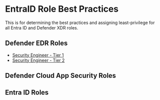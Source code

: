 # EntraID Role Best Practices
This is for determining the best practices and assigning least-privilege for all Entra ID and Defender XDR roles.


## Defender EDR Roles
* [Security Engineer - Tier 1](https://github.com/CHAS-Health/EntraID-Role-Best-Practices/blob/e20dcf7b0eee8d6b48dc0704cc92dcfb005807cb/Security%20Engineer%20-%20Tier%201.md#)
* [Security Engineer - Tier 2](https://github.com/CHAS-Health/EntraID-Role-Best-Practices/blob/b7603e777eefb4983bcd673156e51f0c0e493c45/Security%20Engineer%20-%20Tier%202.md)

## Defender Cloud App Security Roles


## Entra ID Roles
